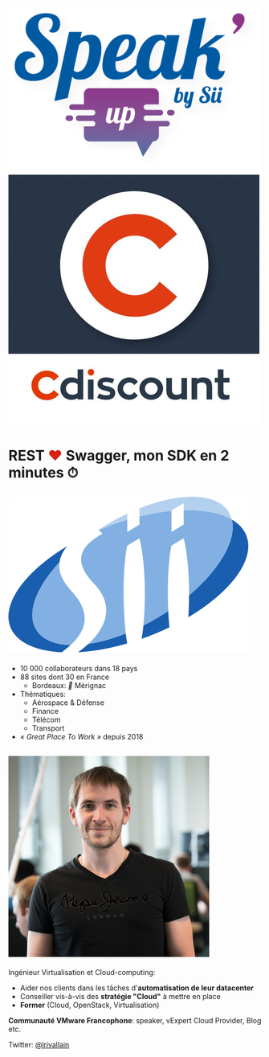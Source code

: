 ![Speak Up](./images/logo-speakupbysii.png) <!-- .element style="max-width:40%;" -->
![Cdiscount](./images/cdiscount.jpg) <!-- .element style="max-width:25%;" -->
# REST <span style="color:#d91f11">❤</span> Swagger, mon SDK en 2 minutes ⏱
<!-- .slide: data-state="nologo-slide" style="text-align: center;" -->



## ![Logo SII](./revealjs/images/logo-sii.svg)<!-- .element style="text-align: center; margin-top: -10%;" -->
<!-- .slide: data-state="nologo-slide" -->

* 10 000 collaborateurs dans 18 pays
* 88 sites dont 30 en France
  * Bordeaux: *📍* Mérignac
* Thématiques:
  * Aérospace & Défense
  * Finance
  * Télécom
  * Transport
* *« Great Place To Work »* depuis 2018


## ![Ludo](./images/ludo.png)<!-- .element style="text-align: center; width:150px; border: 1px solid grey; border-radius: 75px; margin-top: -10%;" -->
<!-- .slide: style="font-size:0.9em;" -->

Ingénieur Virtualisation et Cloud-computing:

* Aider nos clients dans les tâches d'**automatisation de leur datacenter**
* Conseiller vis-à-vis des **stratégie "Cloud"** à mettre en place
* **Former** (Cloud, OpenStack, Virtualisation)

**Communauté VMware Francophone**: speaker, vExpert Cloud Provider, Blog etc.

Twitter: [@lrivallain](https://twitter.com/lrivallain)
